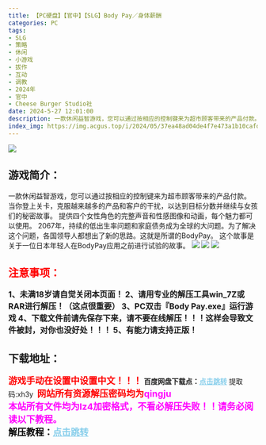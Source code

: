 ```yaml
---
title: 【PC硬盘】【官中】【SLG】Body Pay／身体薪酬
categories: PC
tags:
- SLG
- 策略
- 休闲
- 小游戏
- 拔作
- 互动
- 调教
- 2024年
- 官中
- Cheese Burger Studio社
date: 2024-5-27 12:01:00
description: 一款休闲益智游戏，您可以通过按相应的控制键来为超市顾客带来的产品付款。当你登上关卡，克服越来越多的产品和客户的干扰，以达到目标分数并继续与女孩们的秘密故事。提供四个女性角色的完整声音和性感图像和动画，每个魅力都可以使用。
index_img: https://img.acgus.top/i/2024/05/37ea48ad04de4f7e473a1b10cafdbcd5.webp
---
```

![](https://img.acgus.top/i/2024/05/37ea48ad04de4f7e473a1b10cafdbcd5.webp)
## 游戏简介：
一款休闲益智游戏，您可以通过按相应的控制键来为超市顾客带来的产品付款。
当你登上关卡，克服越来越多的产品和客户的干扰，以达到目标分数并继续与女孩们的秘密故事。
提供四个女性角色的完整声音和性感图像和动画，每个魅力都可以使用。
2067年，持续的低出生率问题和家庭债务成为全球的大问题。为了解决这个问题，各国领导人都想出了新的思路。这就是所谓的BodyPay。
这个故事是关于一位日本年轻人在BodyPay应用之前进行试验的故事。
![](https://img.acgus.top/i/2024/05/90d9e4f316194d6a18a8624fdf53b6c2.webp)
![](https://img.acgus.top/i/2024/05/c2a9e60ceccca1565fe56908e9afe263.webp)
![](https://img.acgus.top/i/2024/05/3839f3ffbd755e382482975a8dcca3b6.webp)






## <font color=#FF0000 >注意事项：</font>
<font size=3><b>1、未满18岁请自觉关闭本页面！
2、请用专业的解压工具win_7Z或RAR进行解压！（这点很重要）
3、PC双击『Body Pay.exe』运行游戏
4、下载文件前请先保存下来，请不要在线解压！！！这样会导致文件被封，对你也没好处！！！
5、有能力请支持正版！</b></font>

## 下载地址：
<font color=#FF0000 size=4>**游戏手动在设置中设置中文！！！**</font>
<b>百度网盘下载点：</b><a href="https://pan.baidu.com/s/1hHkh-7A1S4fCXE-aGqtzpw?pwd=xh3y" style="color: #87CEEB;"><b>点击跳转</b></a> 提取码:xh3y
<a style="padding: 0" href="https://post.qingju.org/AD/"><img style="max-width:100%" src="https://img.acgus.top/i/2024/07/478f689b8021d8d499ab43d21acf137a.gif" alt=""></a>
<b><font color=#FF0000 size=4>网站所有资源解压密码均为</b></font><b><font color=#FF00FF size=4>qingju</font><font color=#FF0000 ></font></b><br><b><font color=#FF00FF size=4>本站所有文件均为lz4加密格式，不看必解压失败！！请务必阅读以下教程。</b></font><br><b><font color=#000 size=4>解压教程：</b><a href="https://post.qingju.org/tutorial/000/" style="color: #87CEEB;"><b>点击跳转</b></a>
